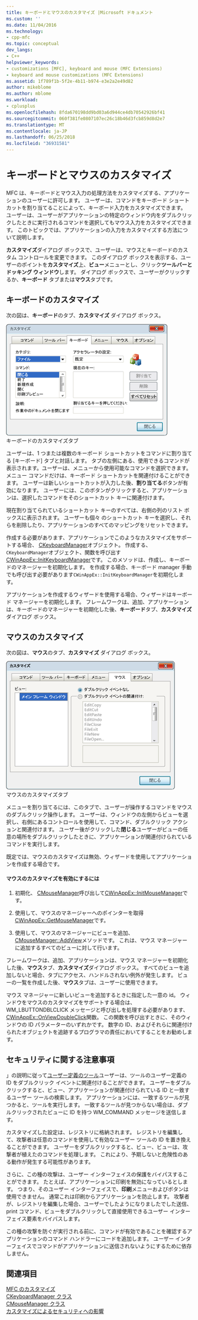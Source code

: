 ```yaml
---
title: キーボードとマウスのカスタマイズ |Microsoft ドキュメント
ms.custom: ''
ms.date: 11/04/2016
ms.technology:
- cpp-mfc
ms.topic: conceptual
dev_langs:
- C++
helpviewer_keywords:
- customizations [MFC], keyboard and mouse (MFC Extensions)
- keyboard and mouse customizations (MFC Extensions)
ms.assetid: 1f789f1b-5f2e-4b11-b974-e3e2a2e49d82
author: mikeblome
ms.author: mblome
ms.workload:
- cplusplus
ms.openlocfilehash: 8fda670198dd9bd03a6d944ce4db70542926bf41
ms.sourcegitcommit: 060f381fe0807107ec26c18b46d3fcb859d8d2e7
ms.translationtype: MT
ms.contentlocale: ja-JP
ms.lasthandoff: 06/25/2018
ms.locfileid: "36931581"
---
```

# <a name="keyboard-and-mouse-customization"></a>キーボードとマウスのカスタマイズ
MFC は、キーボードとマウス入力の処理方法をカスタマイズする、アプリケーションのユーザーに許可します。 ユーザーは、コマンドをキーボード ショートカットを割り当てることによって、キーボード入力をカスタマイズできます。 ユーザーは、ユーザーがアプリケーションの特定のウィンドウ内をダブルクリックしたときに実行されるコマンドを選択してもマウス入力をカスタマイズできます。 このトピックでは、アプリケーションの入力をカスタマイズする方法について説明します。  
  
 **カスタマイズ**ダイアログ ボックスで、ユーザーは、マウスとキーボードのカスタム コントロールを変更できます。 このダイアログ ボックスを表示する、ユーザーのポイントを**カスタマイズ**上、**ビュー**メニューとし、クリック**ツールバーとドッキング ウィンドウ**します。 ダイアログ ボックスで、ユーザーがクリックするか、**キーボード** タブまたは**マウス**タブです。  
  
## <a name="keyboard-customization"></a>キーボードのカスタマイズ  
 次の図は、**キーボード**のタブ、**カスタマイズ** ダイアログ ボックス。  
  
 ![[カスタマイズ] ダイアログ ボックスで [キーボード] タブ](../mfc/media/mfcnextkeyboardtab.png "mfcnextkeyboardtab")  
キーボードのカスタマイズタブ  
  
 ユーザーは、1 つまたは複数のキーボード ショートカットをコマンドに割り当てる [キーボード] タブと対話します。 タブの左側にある、使用できるコマンドが表示されます。ユーザーは、メニューから使用可能なコマンドを選択できます。 メニュー コマンドだけは、キーボード ショートカットを関連付けることができます。 ユーザーは新しいショートカットが入力した後、**割り当てる**ボタンが有効になります。 ユーザーには、このボタンがクリックすると、アプリケーションは、選択したコマンドをそのショートカット キーに関連付けます。  
  
 現在割り当てられているショートカット キーのすべては、右側の列のリスト ボックスに表示されます。 ユーザーも個々 のショートカット キーを選択し、それらを削除したり、アプリケーションのすべてのマッピングをリセットできます。  
  
 作成する必要があります、アプリケーションでこのようなカスタマイズをサポートする場合、 [CKeyboardManager](../mfc/reference/ckeyboardmanager-class.md)オブジェクト。 作成する、`CKeyboardManager`オブジェクト、関数を呼び出す[CWinAppEx::InitKeyboardManager](../mfc/reference/cwinappex-class.md#initkeyboardmanager)です。 このメソッドは、作成し、キーボードのマネージャーを初期化します。 を作成する場合、キーボード manager 手動でも呼び出す必要があります`CWinAppEx::InitKeyboardManager`を初期化します。  
  
 アプリケーションを作成するウィザードを使用する場合、ウィザードはキーボード マネージャーを初期化します。 フレームワークは、追加、アプリケーションは、キーボードのマネージャーを初期化した後、**キーボード**タブ、**カスタマイズ**ダイアログ ボックス。  
  
## <a name="mouse-customization"></a>マウスのカスタマイズ  
 次の図は、**マウス**のタブ、**カスタマイズ** ダイアログ ボックス。  
  
 ![マウスタブ、[カスタマイズ] ダイアログ ボックスで](../mfc/media/mfcnextmousetab.png "mfcnextmousetab")  
マウスのカスタマイズタブ  
  
 メニューを割り当てるには、このタブで、ユーザーが操作するコマンドをマウスのダブルクリック操作します。 ユーザーは、ウィンドウの左側からビューを選択し、右側にあるコントロールを使用して、コマンド、ダブルクリック アクションと関連付けます。 ユーザー後がクリックした**閉じる**ユーザーがビューの任意の場所をダブルクリックしたときに、アプリケーションが関連付けられているコマンドを実行します。  
  
 既定では、マウスのカスタマイズは無効、ウィザードを使用してアプリケーションを作成する場合です。  
  
#### <a name="to-enable-mouse-customization"></a>マウスのカスタマイズを有効にするには  
  
1.  初期化、 [CMouseManager](../mfc/reference/cmousemanager-class.md)呼び出して[CWinAppEx::InitMouseManager](../mfc/reference/cwinappex-class.md#initmousemanager)です。  
  
2.  使用して、マウスのマネージャーへのポインターを取得[CWinAppEx::GetMouseManager](../mfc/reference/cwinappex-class.md#getmousemanager)です。  
  
3.  使用して、マウスのマネージャーにビューを追加、 [CMouseManager::AddView](../mfc/reference/cmousemanager-class.md#addview)メソッドです。 これは、マウス マネージャーに追加するすべてのビューに対して行います。  
  
 フレームワークは、追加、アプリケーションは、マウス マネージャーを初期化した後、**マウス**タブ、**カスタマイズ**ダイアログ ボックス。 すべてのビューを追加しないと場合、タブにアクセス、ハンドルされない例外が発生します。 ビューの一覧を作成した後、**マウス**タブは、ユーザーに使用できます。  
  
 マウス マネージャーに新しいビューを追加するときに指定した一意の id。 ウィンドウをマウスのカスタマイズをサポートする場合は、WM_LBUTTONDBLCLICK メッセージと呼び出しを処理する必要があります、 [CWinAppEx::OnViewDoubleClick](../mfc/reference/cwinappex-class.md#onviewdoubleclick)関数。 この関数を呼び出すときに、そのウィンドウの ID パラメーターのいずれかです。 数字の ID、およびそれらに関連付けられたオブジェクトを追跡するプログラマの責任においてすることをお勧めします。  
  
## <a name="security-concerns"></a>セキュリティに関する注意事項  
 」の説明に従って[ユーザー定義のツール](../mfc/user-defined-tools.md)ユーザーは、ツールのユーザー定義の ID をダブルクリック イベントに関連付けることができます。 ユーザーをダブルクリックすると、ビュー、アプリケーションが関連付けられている ID と一致するユーザー ツールの検索します。 アプリケーションには、一致するツールが見つかると、ツールを実行します。 一致するツールが見つからない場合は、ダブルクリックされたビューに ID を持つ WM_COMMAND メッセージを送信します。  
  
 カスタマイズした設定は、レジストリに格納されます。 レジストリを編集して、攻撃者は任意のコマンドを使用して有効なユーザー ツールの ID を置き換えることができます。 ユーザーをダブルクリックすると、ビュー、ビューは、攻撃者が植えたのコマンドを処理します。 これにより、予期しないと危険性のある動作が発生する可能性があります。  
  
 さらに、この種の攻撃は、ユーザー インターフェイスの保護をバイパスすることができます。 たとえば、アプリケーションに印刷を無効になっているとします。 つまり、そのユーザー インターフェイスで、**印刷**メニューおよびボタンは使用できません。 通常これは印刷からアプリケーションを防止します。 攻撃者が、レジストリを編集した場合、ユーザーでしたようになりましたでした送信、print コマンド、ビューをダブルクリックして直接使用できるユーザー インターフェイス要素をバイパスします。  
  
 この種の攻撃を防ぐが実行される前に、コマンドが有効であることを確認するアプリケーションのコマンド ハンドラーにコードを追加します。 ユーザー インターフェイスでコマンドがアプリケーションに送信されないようにするために依存しません。  
  
## <a name="see-also"></a>関連項目  
 [MFC のカスタマイズ](../mfc/customization-for-mfc.md)   
 [CKeyboardManager クラス](../mfc/reference/ckeyboardmanager-class.md)   
 [CMouseManager クラス](../mfc/reference/cmousemanager-class.md)   
 [カスタマイズによるセキュリティへの影響](../mfc/security-implications-of-customization.md)

